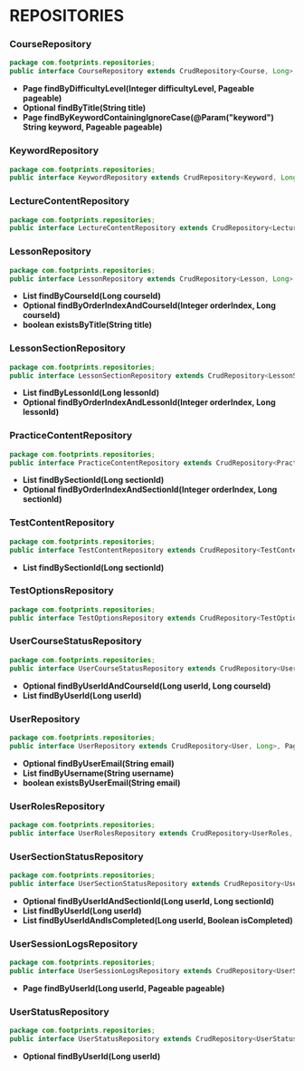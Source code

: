 # REPOSITORIES
### CourseRepository
```java
package com.footprints.repositories;
public interface CourseRepository extends CrudRepository<Course, Long>, PagingAndSortingRepository<Course, Long>
```
- **Page<Course> findByDifficultyLevel(Integer difficultyLevel, Pageable pageable)**
- **Optional<Course> findByTitle(String title)** 
- **Page<Course> findByKeywordContainingIgnoreCase(@Param("keyword") String keyword, Pageable pageable)**

### KeywordRepository
```java
package com.footprints.repositories;
public interface KeywordRepository extends CrudRepository<Keyword, Long>, PagingAndSortingRepository<Keyword, Long> 
```

### LectureContentRepository
```java
package com.footprints.repositories;
public interface LectureContentRepository extends CrudRepository<LectureContent, Long> 
```

### LessonRepository
```java
package com.footprints.repositories;
public interface LessonRepository extends CrudRepository<Lesson, Long> 
```
- **List<Lesson> findByCourseId(Long courseId)**
- **Optional<Lesson> findByOrderIndexAndCourseId(Integer orderIndex, Long courseId)**
- **boolean existsByTitle(String title)**

### LessonSectionRepository
```java
package com.footprints.repositories;
public interface LessonSectionRepository extends CrudRepository<LessonSection, Long> 
```
- **List<LessonSection> findByLessonId(Long lessonId)**
- **Optional<LessonSection> findByOrderIndexAndLessonId(Integer orderIndex, Long lessonId)**

### PracticeContentRepository
```java
package com.footprints.repositories;
public interface PracticeContentRepository extends CrudRepository<PracticeContent, Long> 
```
- **List<PracticeContent> findBySectionId(Long sectionId)**
- **Optional<PracticeContent> findByOrderIndexAndSectionId(Integer orderIndex, Long sectionId)** 

### TestContentRepository
```java
package com.footprints.repositories;
public interface TestContentRepository extends CrudRepository<TestContent, Long>
```
- **List<TestContent> findBySectionId(Long sectionId)**

### TestOptionsRepository
```java
package com.footprints.repositories;
public interface TestOptionsRepository extends CrudRepository<TestOptions, Long> 
```

### UserCourseStatusRepository
```java
package com.footprints.repositories;
public interface UserCourseStatusRepository extends CrudRepository<UserCourseStatus, Long>
```
- **Optional<UserCourseStatus> findByUserIdAndCourseId(Long userId, Long courseId)**
- **List<UserCourseStatus> findByUserId(Long userId)**

### UserRepository
```java
package com.footprints.repositories;
public interface UserRepository extends CrudRepository<User, Long>, PagingAndSortingRepository<User, Long> 
```
- **Optional<User> findByUserEmail(String email)**
- **List<User> findByUsername(String username)**
- **boolean existsByUserEmail(String email)** 

### UserRolesRepository
```java
package com.footprints.repositories;
public interface UserRolesRepository extends CrudRepository<UserRoles, Integer> 
```

### UserSectionStatusRepository
```java
package com.footprints.repositories;
public interface UserSectionStatusRepository extends CrudRepository<UserSectionStatus, Integer> 
```
- **Optional<UserSectionStatus> findByUserIdAndSectionId(Long userId, Long sectionId)**
- **List<UserSectionStatus> findByUserId(Long userId)**
- **List<UserSectionStatus> findByUserIdAndIsCompleted(Long userId, Boolean isCompleted)** 

### UserSessionLogsRepository
```java
package com.footprints.repositories;
public interface UserSessionLogsRepository extends CrudRepository<UserSessionLogs, Long>, PagingAndSortingRepository<UserSessionLogs, Long> 
```
- **Page<UserSessionLogs> findByUserId(Long userId, Pageable pageable)**

### UserStatusRepository
```java
package com.footprints.repositories;
public interface UserStatusRepository extends CrudRepository<UserStatus, Long> 
```
- **Optional<UserStatus> findByUserId(Long userId)**